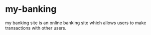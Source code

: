 # my-banking
my banking site is an online banking site which allows users to make transactions with other users.
